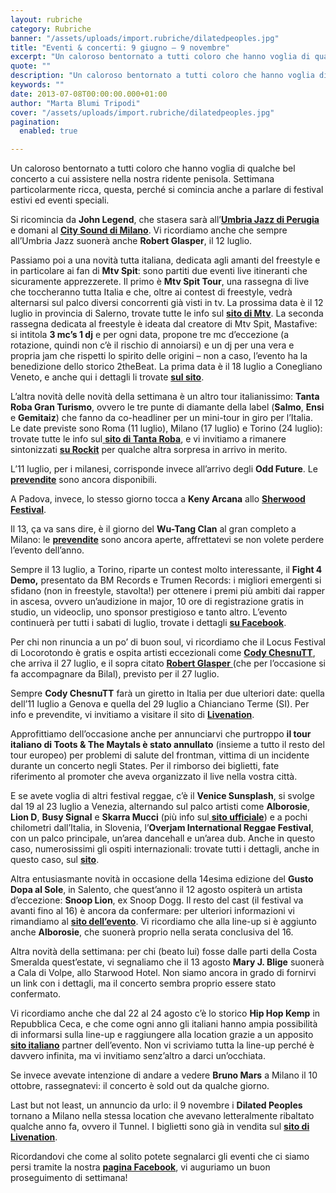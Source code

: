 ```yaml
---
layout: rubriche
category: Rubriche
banner: "/assets/uploads/import.rubriche/dilatedpeoples.jpg"
title: "Eventi & concerti: 9 giugno – 9 novembre"
excerpt: "Un caloroso bentornato a tutti coloro che hanno voglia di qualche bel concerto a cui assistere nella nostra ridente penisola. Settimana particolarmente ricca, questa, perché si comincia anche a parlare di festival estivi ed eventi speciali. Si ricomincia da John Legend, che stasera sarà all’Umbria Jazz di Perugia e domani al City Sound di Milano. [&hellip"
quote: ""
description: "Un caloroso bentornato a tutti coloro che hanno voglia di qualche bel concerto a cui assistere nella nostra ridente penisola. Settimana particolarmente ricca, questa, perché si comincia anche a parlare di festival estivi ed eventi speciali. Si ricomincia da John Legend, che stasera sarà all’Umbria Jazz di Perugia e domani al City Sound di Milano. [&hellip"
keywords: ""
date: 2013-07-08T00:00:00.000+01:00
author: "Marta Blumi Tripodi"
cover: "/assets/uploads/import.rubriche/dilatedpeoples.jpg"
pagination:
  enabled: true

---
```


Un caloroso bentornato a tutti coloro che hanno voglia di qualche bel concerto a cui assistere nella nostra ridente penisola. Settimana particolarmente ricca, questa, perché si comincia anche a parlare di festival estivi ed eventi speciali.

Si ricomincia da **John Legend**, che stasera sarà all’[**Umbria Jazz di Perugia**](http://www.umbriajazz.com/pagine/umbria-jazz-13 "http://www.umbriajazz.com/pagine/umbria-jazz-13") e domani al [**City Sound di Milano**](https://www.facebook.com/events/549875851703386/ "https://www.facebook.com/events/549875851703386/"). Vi ricordiamo anche che sempre all’Umbria Jazz suonerà anche **Robert Glasper**, il 12 luglio.

Passiamo poi a una novità tutta italiana, dedicata agli amanti del freestyle e in particolare ai fan di **Mtv Spit**: sono partiti due eventi live itineranti che sicuramente apprezzerete. Il primo è **Mtv Spit Tour**, una rassegna di live che toccheranno tutta Italia e che, oltre ai contest di freestyle, vedrà alternarsi sul palco diversi concorrenti già visti in tv. La prossima data è il 12 luglio in provincia di Salerno, trovate tutte le info sul [**sito di Mtv**](http://news.mtv.it/tv/arriva-mtv-spit-tour/ "http://news.mtv.it/tv/arriva-mtv-spit-tour/"). La seconda rassegna dedicata al freestyle è ideata dal creatore di Mtv Spit, Mastafive: si intitola **3 mc’s 1 dj** e per ogni data, propone tre mc d’eccezione (a rotazione, quindi non c’è il rischio di annoiarsi) e un dj per una vera e propria jam che rispetti lo spirito delle origini – non a caso, l’evento ha la benedizione dello storico 2theBeat. La prima data è il 18 luglio a Conegliano Veneto, e anche qui i dettagli li trovate [**sul sito**](http://www.3mc1dj.com/ "http://www.3mc1dj.com/").

L’altra novità delle novità della settimana è un altro tour italianissimo: **Tanta Roba Gran Turismo**, ovvero le tre punte di diamante della label (**Salmo**, **Ensi** e **Gemitaiz**) che fanno da co-headliner per un mini-tour in giro per l’Italia. Le date previste sono Roma (11 luglio), Milano (17 luglio) e Torino (24 luglio): trovate tutte le info sul[ **sito di Tanta Roba**](http://www.tantarobalabel.com/tntrb/tanta-roba-label-gran-turismo/ "http://www.tantarobalabel.com/tntrb/tanta-roba-label-gran-turismo/"), e vi invitiamo a rimanere sintonizzati [**su Rockit**](http://www.rockit.it/concerti "http://www.rockit.it/concerti") per qualche altra sorpresa in arrivo in merito.

L’11 luglio, per i milanesi, corrisponde invece all’arrivo degli **Odd Future**. Le [**prevendite**](http://www.barleyarts.com/Concerti/1/3/8411/odd-future-milano "http://www.barleyarts.com/Concerti/1/3/8411/odd-future-milano") sono ancora disponibili.

A Padova, invece, lo stesso giorno tocca a **Keny Arcana** allo [**Sherwood Festival**](https://www.facebook.com/events/658466047512203/?ref=22 "https://www.facebook.com/events/658466047512203/?ref=22").

Il 13, ça va sans dire, è il giorno del **Wu-Tang Clan** al gran completo a Milano: le [**prevendite**](http://www.ticketone.it/tickets.html?affiliate=IGA&doc=erdetaila&fun=erdetail&erid=947510&includeOnlybookable=true&gclid=CJWovrnturYCFUWS3godZx8AAA "http://www.ticketone.it/tickets.html?affiliate=IGA&doc=erdetaila&fun=erdetail&erid=947510&includeOnlybookable=true&gclid=CJWovrnturYCFUWS3godZx8AAA") sono ancora aperte, affrettatevi se non volete perdere l’evento dell’anno.

Sempre il 13 luglio, a Torino, riparte un contest molto interessante, il **Fight 4 Demo,** presentato da BM Records e Trumen Records: i migliori emergenti si sfidano (non in freestyle, stavolta!) per ottenere i premi più ambiti dai rapper in ascesa, ovvero un’audizione in major, 10 ore di registrazione gratis in studio, un videoclip, uno sponsor prestigioso e tanto altro. L’evento continuerà per tutti i sabati di luglio, trovate i dettagli [**su Facebook**](https://www.facebook.com/events/267833190026126/?ref=3 "https://www.facebook.com/events/267833190026126/?ref=3").

Per chi non rinuncia a un po’ di buon soul, vi ricordiamo che il Locus Festival di Locorotondo è gratis e ospita artisti eccezionali come [**Cody ChesnuTT**](https://www.facebook.com/events/362534433852589/ "https://www.facebook.com/events/362534433852589/"), che arriva il 27 luglio, e il sopra citato [**Robert Glasper** ](https://www.facebook.com/events/621928244502406/ "https://www.facebook.com/events/621928244502406/")(che per l’occasione si fa accompagnare da Bilal), previsto per il 27 luglio.

Sempre **Cody ChesnuTT** farà un giretto in Italia per due ulteriori date: quella dell’11 luglio a Genova e quella del 29 luglio a Chianciano Terme (SI). Per info e prevendite, vi invitiamo a visitare il sito di [**Livenation**](https://www.livenation.it/ "http://www.livenation.it/").

Approfittiamo dell’occasione anche per annunciarvi che purtroppo **il tour italiano di Toots & The Maytals è stato annullato** (insieme a tutto il resto del tour europeo) per problemi di salute del frontman, vittima di un incidente durante un concerto negli States. Per il rimborso dei biglietti, fate riferimento al promoter che aveva organizzato il live nella vostra città.

E se avete voglia di altri festival reggae, c’è il **Venice Sunsplash**, si svolge dal 19 al 23 luglio a Venezia, alternando sul palco artisti come **Alborosie**, **Lion D**, **Busy Signal** e **Skarra Mucci** (più info sul[ **sito ufficiale**](http://www.venicesunsplash.org/ "http://www.venicesunsplash.org/")) e a pochi chilometri dall’Italia, in Slovenia, l’**Overjam International Reggae Festival**, con un palco principale, un’area dancehall e un’area dub. Anche in questo caso, numerosissimi gli ospiti internazionali: trovate tutti i dettagli, anche in questo caso, sul [**sito**](http://www.overjamfestival.com/it/ "http://www.overjamfestival.com/it/").

Altra entusiasmante novità in occasione della 14esima edizione del **Gusto Dopa al Sole**, in Salento, che quest’anno il 12 agosto ospiterà un artista d’eccezione: **Snoop Lion**, ex Snoop Dogg. Il resto del cast (il festival va avanti fino al 16) è ancora da confermare: per ulteriori informazioni vi rimandiamo al [**sito dell’evento**](http://gustodopaalsole.com/it/programma/ "http://gustodopaalsole.com/it/programma/"). Vi ricordiamo che alla line-up si è aggiunto anche **Alborosie**, che suonerà proprio nella serata conclusiva del 16.

Altra novità della settimana: per chi (beato lui) fosse dalle parti della Costa Smeralda quest’estate, vi segnaliamo che il 13 agosto **Mary J. Blige** suonerà a Cala di Volpe, allo Starwood Hotel. Non siamo ancora in grado di fornirvi un link con i dettagli, ma il concerto sembra proprio essere stato confermato.

Vi ricordiamo anche che dal 22 al 24 agosto c’è lo storico **Hip Hop Kemp** in Repubblica Ceca, e che come ogni anno gli italiani hanno ampia possibilità di informarsi sulla line-up e raggiungere alla location grazie a un apposito [**sito italiano**](http://www.hiphopkemp.it/ "http://www.hiphopkemp.it/") partner dell’evento. Non vi scriviamo tutta la line-up perché è davvero infinita, ma vi invitiamo senz’altro a darci un’occhiata.

Se invece avevate intenzione di andare a vedere **Bruno Mars** a Milano il 10 ottobre, rassegnatevi: il concerto è sold out da qualche giorno.

Last but not least, un annuncio da urlo: il 9 novembre i **Dilated Peoples** tornano a Milano nella stessa location che avevano letteralmente ribaltato qualche anno fa, ovvero il Tunnel. I biglietti sono già in vendita sul [**sito di Livenation**](https://www.livenation.it/artist/dilated-peoples-tickets "http://www.livenation.it/artist/dilated-peoples-tickets").

Ricordandovi che come al solito potete segnalarci gli eventi che ci siamo persi tramite la nostra [**pagina Facebook**](https://www.facebook.com/pages/Hotmccom/263605365068 "https://www.facebook.com/pages/Hotmccom/263605365068"), vi auguriamo un buon proseguimento di settimana!